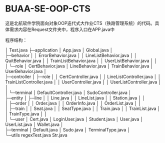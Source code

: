 # BUAA-SE-OOP-CTS
这是北航软件学院面向对象OOP迭代式大作业CTS（铁路管理系统）的代码。具体需求内容在Request文件夹中，程序入口在APP.java中

程序结构：

│  Test.java
├─application
│      App.java
│      Global.java
│      
├─behavior
│  │  ErrorBehavior.java
│  │  LineListBehavior.java
│  │  QuitBehavior.java
│  │  TrainListBehavior.java
│  │  UserListBehavior.java
│  │  
│  └─role
│          CertBehavior.java
│          LineBehavior.java
│          TrainBehavior.java
│          UserBehavior.java
│          
├─controller
│  ├─role
│  │      CertController.java
│  │      LineListController.java
│  │      TrainListController.java
│  │      UserController.java
│  │      UserListController.java
│  │      
│  └─terminal
│          DefaultController.java
│          SudoController.java
│          
├─entity
│  ├─line
│  │      Line.java
│  │      LineList.java
│  │      Station.java
│  │      
│  ├─order
│  │      Order.java
│  │      OrderInfo.java
│  │      OrderList.java
│  │      
│  ├─train
│  │      Seat.java
│  │      SeatType.java
│  │      Train.java
│  │      TrainList.java
│  │      TrainType.java
│  │      
│  └─user
│          Cert.java
│          LoginUser.java
│          Student.java
│          User.java
│          UserList.java
│          Wallet.java
│          
├─terminal
│      Default.java
│      Sudo.java
│      TerminalType.java
│      
└─utils
  regexTest.java
  Str.java
